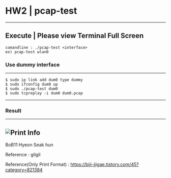 # HW2 | pcap-test
---
## Execute | Please view Terminal Full Screen
```
comandline : ./pcap-test <interface>
ex) pcap-test wlan0
```
### Use dummy interface
---
```
$ sudo ip link add dum0 type dummy
$ sudo ifconfig dum0 up
$ sudo ./pcap-test dum0
$ sudo tcpreplay -i dum0 dum0.pcap
```
---
### Result
---
![Print Info](https://user-images.githubusercontent.com/79035672/182746508-7c5baeef-d425-4694-88c9-a2f4038ebd41.png)
---
BoB11 Hyeon Seak hun

Reference : gilgil

Reference(Only Print Format) : https://biji-jjigae.tistory.com/45?category=821384
